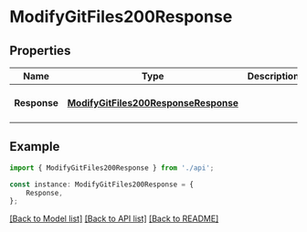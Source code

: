# ModifyGitFiles200Response


## Properties

Name | Type | Description | Notes
------------ | ------------- | ------------- | -------------
**Response** | [**ModifyGitFiles200ResponseResponse**](ModifyGitFiles200ResponseResponse.md) |  | [optional] [default to undefined]

## Example

```typescript
import { ModifyGitFiles200Response } from './api';

const instance: ModifyGitFiles200Response = {
    Response,
};
```

[[Back to Model list]](../README.md#documentation-for-models) [[Back to API list]](../README.md#documentation-for-api-endpoints) [[Back to README]](../README.md)
